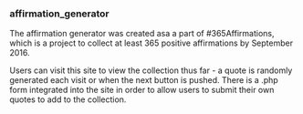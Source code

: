 ### affirmation_generator 

The affirmation generator was created asa a part of #365Affirmations, which is a project to collect at least 365 positive affirmations by September 2016.

Users can visit this site to view the collection thus far - a quote is randomly generated each visit or when the next button is pushed. 
There is a .php form integrated into the site in order to allow users to submit their own quotes to add to the collection.
